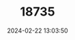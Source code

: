 ---
title: "18735"
category: "Pteropus macrotis"
draft: false
date: 2024-02-22 13:03:50
languages:
  English: ["Big-eared Flying Fox", "Large-eared Flying Fox"]
  Spanish; Castilian: ["Zorro Volador De Orejas Grandes"]
---